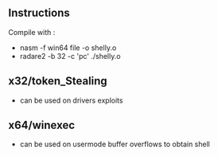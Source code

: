 ## Instructions 
Compile with : 
- nasm -f win64 file -o shelly.o
- radare2 -b 32 -c 'pc' ./shelly.o
## x32/token_Stealing
- can be used on drivers exploits 
## x64/winexec 
- can be used on usermode buffer overflows to obtain shell 
